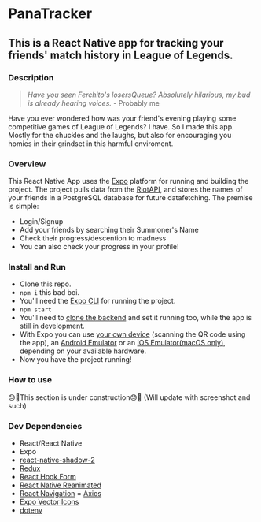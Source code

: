 # PanaTracker

## This is a React Native app for tracking your friends' match history in League of Legends.

### Description

> *Have you seen Ferchito's losersQueue? Absolutely hilarious, my bud is already hearing voices.* - Probably me

Have you ever wondered how was your friend's evening playing some competitive games of League of Legends? I have. So I made this app. Mostly for the chuckles and the laughs, but also for encouraging you homies in their grindset in this harmful enviroment.

### Overview

This React Native App uses the [Expo](https://expo.dev/) platform for running and building the project. The project pulls data from the [RiotAPI](https://developer.riotgames.com/docs/portal), and stores the names of your friends in a PostgreSQL database for future datafetching. The premise is simple:
- Login/Signup
- Add your friends by searching their Summoner's Name
- Check their progress/descention to madness
- You can also check your progress in your profile!

### Install and Run

- Clone this repo.
- `npm i` this bad boi.
- You'll need the [Expo CLI](https://docs.expo.dev/workflow/expo-cli/) for running the project.
- `npm start`
- You'll need to [clone the backend](https://github.com/veranicolas/PanaTrackerBE) and set it running too, while the app is still in development.
- With Expo you can use [your own device](https://expo.dev/client) (scanning the QR code using the app), an [Android Emulator](https://docs.expo.dev/workflow/android-studio-emulator/) or an [iOS Emulator(macOS only)](https://docs.expo.dev/workflow/ios-simulator/), depending on your available hardware.
- Now you have the project running!

### How to use

😓🙏This section is under construction😓🙏 (Will update with screenshot and such)

### Dev Dependencies

- React/React Native
- Expo
- [react-native-shadow-2](https://github.com/SrBrahma/react-native-shadow-2)
- [Redux](https://redux.js.org/)
- [React Hook Form](https://react-hook-form.com/)
- [React Native Reanimated](https://github.com/software-mansion/react-native-reanimated)
- [React Navigation](https://reactnavigation.org/)
= [Axios](https://axios-http.com/docs/intro)
- [Expo Vector Icons](expo/vector-icons)
- [dotenv](https://www.npmjs.com/package/dotenv)